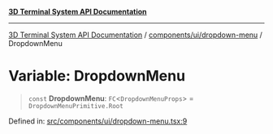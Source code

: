 [**3D Terminal System API Documentation**](../../../../README.md)

***

[3D Terminal System API Documentation](../../../../README.md) / [components/ui/dropdown-menu](../README.md) / DropdownMenu

# Variable: DropdownMenu

> `const` **DropdownMenu**: `FC`\<`DropdownMenuProps`\> = `DropdownMenuPrimitive.Root`

Defined in: [src/components/ui/dropdown-menu.tsx:9](https://github.com/Dicommunitas/ThreeJS_Terminal_3D/blob/31531b560b5bf5acf587cf3f1c2c703355c09988/src/components/ui/dropdown-menu.tsx#L9)
